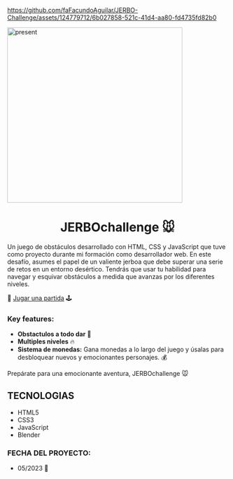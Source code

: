 https://github.com/faFacundoAguilar/JERBO-Challenge/assets/124779712/6b027858-521c-41d4-aa80-fd4735fd82b0

<img src="https://github.com/user-attachments/assets/e50e28e2-9e6a-4f71-8d00-6868d5424085" alt="present" width="400" hight="400" position="center"/>

<h1 align="center">JERBOchallenge 🐭</h1>
Un juego de obstáculos desarrollado con HTML, CSS y JavaScript que tuve como proyecto durante mi formación como desarrollador web. En este desafío, asumes el papel de un valiente jerboa que debe superar una serie de retos en un entorno desértico. Tendrás que usar tu habilidad para navegar y esquivar obstáculos a medida que avanzas por los diferentes niveles. <br>

🔗 [Jugar una partida](https://red-eagle-359611.hostingersite.com/vistas/MenuInicio.html)  🕹️


### Key features:
- **Obstactulos a todo dar** 🚀
- **Multiples niveles** 🔥
- **Sistema de monedas:** Gana monedas a lo largo del juego y úsalas para desbloquear nuevos y emocionantes personajes. 💰

Prepárate para una emocionante aventura, JERBOchallenge 🐭
## TECNOLOGIAS
- HTML5
- CSS3
- JavaScript
- Blender

### FECHA DEL PROYECTO:
- 05/2023 📅
